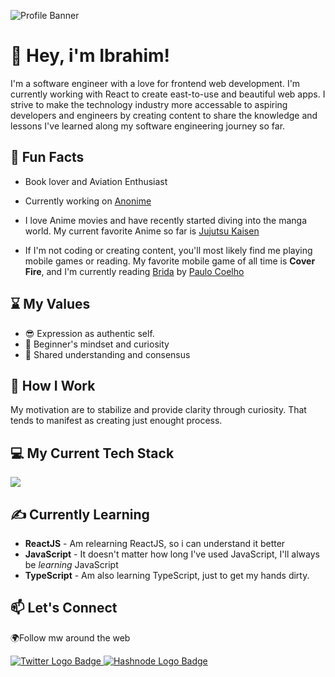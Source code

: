 <!--

      ::::::::::: :::::::::  :::::::::      :::     :::    ::: :::::::::::   :::   :::          :::::::::      :::     :::::::::::   :::   :::   :::::::::::
         :+:     :+:    :+: :+:    :+:   :+: :+:   :+:    :+:     :+:      :+:+: :+:+:         :+:    :+:   :+: :+:       :+:      :+:+: :+:+:      :+:
        +:+     +:+    +:+ +:+    +:+  +:+   +:+  +:+    +:+     +:+     +:+ +:+:+ +:+        +:+    +:+  +:+   +:+      +:+     +:+ +:+:+ +:+     +:+
       +#+     +#++:++#+  +#++:++#:  +#++:++#++: +#++:++#++     +#+     +#+  +:+  +#+        +#++:++#:  +#++:++#++:     +#+     +#+  +:+  +#+     +#+
      +#+     +#+    +#+ +#+    +#+ +#+     +#+ +#+    +#+     +#+     +#+       +#+        +#+    +#+ +#+     +#+     +#+     +#+       +#+     +#+
     #+#     #+#    #+# #+#    #+# #+#     #+# #+#    #+#     #+#     #+#       #+#        #+#    #+# #+#     #+#     #+#     #+#       #+#     #+#
########### #########  ###    ### ###     ### ###    ### ########### ###       ###        ###    ### ###     ### ########### ###       ### ###########

-->

![Profile Banner](https://i.ibb.co/sFZvGbD/Twitter-Banner-2.png)

# 👋 Hey, i'm Ibrahim!

I'm a software engineer with a love for frontend web development. I'm currently working with React to create east-to-use and beautiful web apps. I strive to make the technology industry more accessable to aspiring developers and engineers by creating content to share the knowledge and lessons I've learned along my software engineering journey so far.

## 📖 Fun Facts

- Book lover and Aviation Enthusiast

- Currently working on [Anonime](https://github.com/ibrahimraimi/anonime)

- I love Anime movies and have recently started diving into the manga world. My current favorite Anime so far is [Jujutsu Kaisen](https://www.imdb.com/title/tt12343534/)

- If I'm not coding or creating content, you'll most likely find me playing mobile games or reading. My favorite mobile game of all time is **Cover Fire**, and I'm currently reading [Brida](https://www.goodreads.com/book/show/2817201-brida) by [Paulo Coelho](https://paulocoelho.com)

## ⌛ My Values

- 😎 Expression as authentic self.
- 📙 Beginner's mindset and curiosity
- 🔗 Shared understanding and consensus

## 💼 How I Work

My motivation are to stabilize and provide clarity through curiosity. That tends to manifest as creating just enought process.

## 💻 My Current Tech Stack

<img src="https://skillicons.dev/icons?i=html,css,js,ts,tailwind,react,nextjs,firebase">
<!-- 
## 📈 GitHub Stats
<br>
<p align="center">
  <img width="48%" src="https://github-readme-stats.vercel.app/api?username=ibrahimraimi&show_icons=true&theme=radical" />
  <img width="48%" src="https://github-readme-streak-stats.herokuapp.com/?user=ibrahimraimi&theme=radical" />
</p> -->

## ✍️ Currently Learning

- **ReactJS** - Am relearning ReactJS, so i can understand it better
- **JavaScript** - It doesn't matter how long I've used JavaScript, I'll always be _learning_ JavaScript
- **TypeScript** - Am also learning TypeScript, just to get my hands dirty.

## 📫 Let's Connect


🌍Follow mw around the web

<a href="http://twitter.com/ibrahimraimi_">
  <img
      src="https://img.shields.io/twitter/follow/ibrahimraimi_?label=Twitter&logo=twitter&style=for-the-badge&color=blue"
      alt="Twitter Logo Badge" />
</a>
<a href="https://hashnode.com/@ibrahimraimi">
  <img
      src="https://img.shields.io/badge/Hashnode-2962FF?style=for-the-badge&logo=hashnode&logoColor=white"
      alt="Hashnode Logo Badge"/>
</a>
